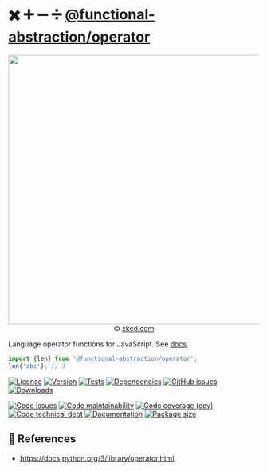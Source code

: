 :heavy_multiplication_x: :heavy_plus_sign: :heavy_minus_sign: :heavy_division_sign:
[@functional-abstraction/operator](https://functional-abstraction.github.io/operator)
==

<p align="center">
<a href="https://xkcd.com/2343">
<img src="https://imgs.xkcd.com/comics/mathematical_symbol_fight.png" width="540">
</a><br/>
© <a href="https://xkcd.com">xkcd.com</a>
</p>

Language operator functions for JavaScript.
See [docs](https://functional-abstraction.github.io/operator/index.html).

```js
import {len} from '@functional-abstraction/operator';
len('abc'); // 3
```

[![License](https://img.shields.io/github/license/functional-abstraction/operator.svg)](https://raw.githubusercontent.com/functional-abstraction/operator/main/LICENSE)
[![Version](https://img.shields.io/npm/v/@functional-abstraction/operator.svg)](https://www.npmjs.org/package/@functional-abstraction/operator)
[![Tests](https://img.shields.io/github/actions/workflow/status/functional-abstraction/operator/ci.yml?branch=main&event=push&label=tests)](https://github.com/functional-abstraction/operator/actions/workflows/ci.yml?query=branch:main)
[![Dependencies](https://img.shields.io/librariesio/github/functional-abstraction/operator.svg)](https://github.com/functional-abstraction/operator/network/dependencies)
[![GitHub issues](https://img.shields.io/github/issues/functional-abstraction/operator.svg)](https://github.com/functional-abstraction/operator/issues)
[![Downloads](https://img.shields.io/npm/dm/@functional-abstraction/operator.svg)](https://www.npmjs.org/package/@functional-abstraction/operator)

[![Code issues](https://img.shields.io/codeclimate/issues/functional-abstraction/operator.svg)](https://codeclimate.com/github/functional-abstraction/operator/issues)
[![Code maintainability](https://img.shields.io/codeclimate/maintainability/functional-abstraction/operator.svg)](https://codeclimate.com/github/functional-abstraction/operator/trends/churn)
[![Code coverage (cov)](https://img.shields.io/codecov/c/gh/functional-abstraction/operator/main.svg)](https://codecov.io/gh/functional-abstraction/operator)
[![Code technical debt](https://img.shields.io/codeclimate/tech-debt/functional-abstraction/operator.svg)](https://codeclimate.com/github/functional-abstraction/operator/trends/technical_debt)
[![Documentation](https://functional-abstraction.github.io/operator/badge.svg)](https://functional-abstraction.github.io/operator/source.html)
[![Package size](https://img.shields.io/bundlephobia/minzip/@functional-abstraction/operator)](https://bundlephobia.com/result?p=@functional-abstraction/operator)


## :scroll: References

  - https://docs.python.org/3/library/operator.html
